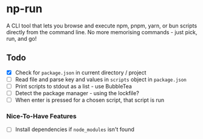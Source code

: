 # np-run

A CLI tool that lets you browse and execute npm, pnpm, yarn, or bun scripts directly from the command line. No more memorising commands - just pick, run, and go!

## Todo

- [x] Check for `package.json` in current directory / project
- [ ] Read file and parse key and values in `scripts` object in `package.json`
- [ ] Print scripts to stdout as a list - use BubbleTea
- [ ] Detect the package manager - using the lockfile?
- [ ] When enter is pressed for a chosen script, that script is run

### Nice-To-Have Features
- [ ] Install dependencies if `node_modules` isn't found
